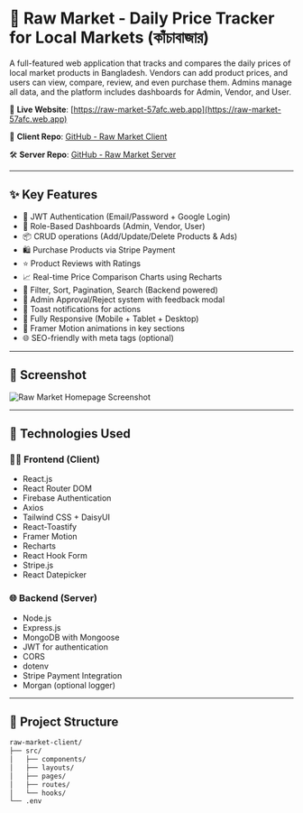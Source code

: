 # 🛒 Raw Market - Daily Price Tracker for Local Markets (কাঁচাবাজার)

A full-featured web application that tracks and compares the daily prices of local market products in Bangladesh. Vendors can add product prices, and users can view, compare, review, and even purchase them. Admins manage all data, and the platform includes dashboards for Admin, Vendor, and User.

🔗 **Live Website**: [https://raw-market-57afc.web.app](https://raw-market-57afc.web.app)

📂 **Client Repo**: [GitHub - Raw Market Client](https://github.com/dev-ratul/Raw-Market-Client)
 
🛠️ **Server Repo**: [GitHub - Raw Market Server](https://github.com/dev-ratul/Raw-Market-Server)


---

## ✨ Key Features

- 🔐 JWT Authentication (Email/Password + Google Login)
- 🔄 Role-Based Dashboards (Admin, Vendor, User)
- 📦 CRUD operations (Add/Update/Delete Products & Ads)
- 🛍️ Purchase Products via Stripe Payment
- ⭐ Product Reviews with Ratings
- 📈 Real-time Price Comparison Charts using Recharts
- 🔎 Filter, Sort, Pagination, Search (Backend powered)
- 📃 Admin Approval/Reject system with feedback modal
- 🔔 Toast notifications for actions
- 📱 Fully Responsive (Mobile + Tablet + Desktop)
- 🎨 Framer Motion animations in key sections
- 🌐 SEO-friendly with meta tags (optional)

---

## 📸 Screenshot

![Raw Market Homepage Screenshot](https://i.ibb.co/XYZ123/raw-market-home.png)

---

## 🔧 Technologies Used

### 👨‍💻 Frontend (Client)
- React.js
- React Router DOM
- Firebase Authentication
- Axios
- Tailwind CSS + DaisyUI
- React-Toastify
- Framer Motion
- Recharts
- React Hook Form
- Stripe.js
- React Datepicker

### 🌐 Backend (Server)
- Node.js
- Express.js
- MongoDB with Mongoose
- JWT for authentication
- CORS
- dotenv
- Stripe Payment Integration
- Morgan (optional logger)

---

## 📁 Project Structure

```bash
raw-market-client/
├── src/
│   ├── components/
│   ├── layouts/
│   ├── pages/
│   ├── routes/
│   └── hooks/
└── .env


